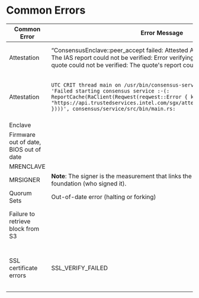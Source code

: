 # Common Errors



| Common Error                           | Error Message                                                                                                                                                                                                                                                                                                | Solution                                                                                              |
| -------------------------------------- | ------------------------------------------------------------------------------------------------------------------------------------------------------------------------------------------------------------------------------------------------------------------------------------------------------------ | ----------------------------------------------------------------------------------------------------- |
| Attestation                            | “ConsensusEnclave::peer\_accept failed: Attested AKE error: Handshake error: The IAS report could not be verified: Error verifying the quote contents: The quote could not be verified: The quote's report could not be verified”                                                                            | “Verifying your MRENCLAVE value, and software version”                                                |
| Attestation                            | `UTC CRIT thread main on /usr/bin/consensus-service panicked! panicked at 'Failed starting consensus service :-(: ReportCache(RaClient(Reqwest(reqwest::Error { kind: Status(401), url: "https://api.trustedservices.intel.com/sgx/attestation/v4/sigrl/00000bc6" })))', consensus/service/src/bin/main.rs:` | Verify your IAS credentials, both the IAS\_API\_KEY and the IAS\_SPID, as well as the IAS\_MODE=PROD. |
| Enclave                                |                                                                                                                                                                                                                                                                                                              |                                                                                                       |
| Firmware out of date, BIOS out of date |                                                                                                                                                                                                                                                                                                              |                                                                                                       |
| MRENCLAVE                              |                                                                                                                                                                                                                                                                                                              |                                                                                                       |
| MRSIGNER                               | **Note**: The signer is the measurement that links the enclave back to the foundation (who signed it).                                                                                                                                                                                                       |                                                                                                       |
| Quorum Sets                            | Out-of-date error (halting or forking)                                                                                                                                                                                                                                                                       |                                                                                                       |
| Failure to retrieve block from S3      |                                                                                                                                                                                                                                                                                                              | Wait a little longer. (This is a self-recovering error, but can be unsettling.)                       |
| SSL certificate errors                 | SSL\_VERIFY\_FAILED                                                                                                                                                                                                                                                                                          | One of the peers you are connecting to has an expired or misconfigured SSL certificate.               |
